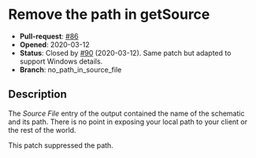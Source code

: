 # Remove the path in getSource

- **Pull-request**: [#86](https://github.com/SchrodingersGat/KiBoM/pull/86)
- **Opened**: 2020-03-12
- **Status**: Closed by [#90](https://github.com/SchrodingersGat/KiBoM/pull/90) (2020-03-12). Same patch but adapted to support Windows details.
- **Branch**: no_path_in_source_file

## Description

The *Source File* entry of the output contained the name of the schematic and its path.
There is no point in exposing your local path to your client or the rest of the world.

This patch suppressed the path.
